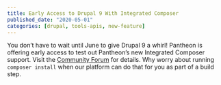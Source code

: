 ```yaml
---
title: Early Access to Drupal 9 With Integrated Composer
published_date: "2020-05-01"
categories: [drupal, tools-apis, new-feature]
---
```

You don’t have to wait until June to give Drupal 9 a whirl! Pantheon is offering early access to test out Pantheon’s new Integrated Composer support. Visit the [Community Forum](https://discuss.pantheon.io/t/early-access-to-drupal-9-0-with-integrated-composer/1110) for details. Why worry about running `composer install` when our platform can do that for you as part of a build step.

